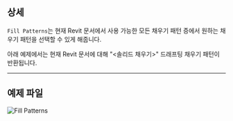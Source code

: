 ## 상세
`Fill Patterns`는 현재 Revit 문서에서 사용 가능한 모든 채우기 패턴 증에서 원하는 채우기 패턴을 선택할 수 있게 해줍니다.

아래 예제에서는 현재 Revit 문서에 대해 "\<솔리드 채우기>\" 드래프팅 채우기 패턴이 반환됩니다.
___
## 예제 파일

![Fill Patterns](./DSRevitNodesUI.FillPatterns_img.jpg)
